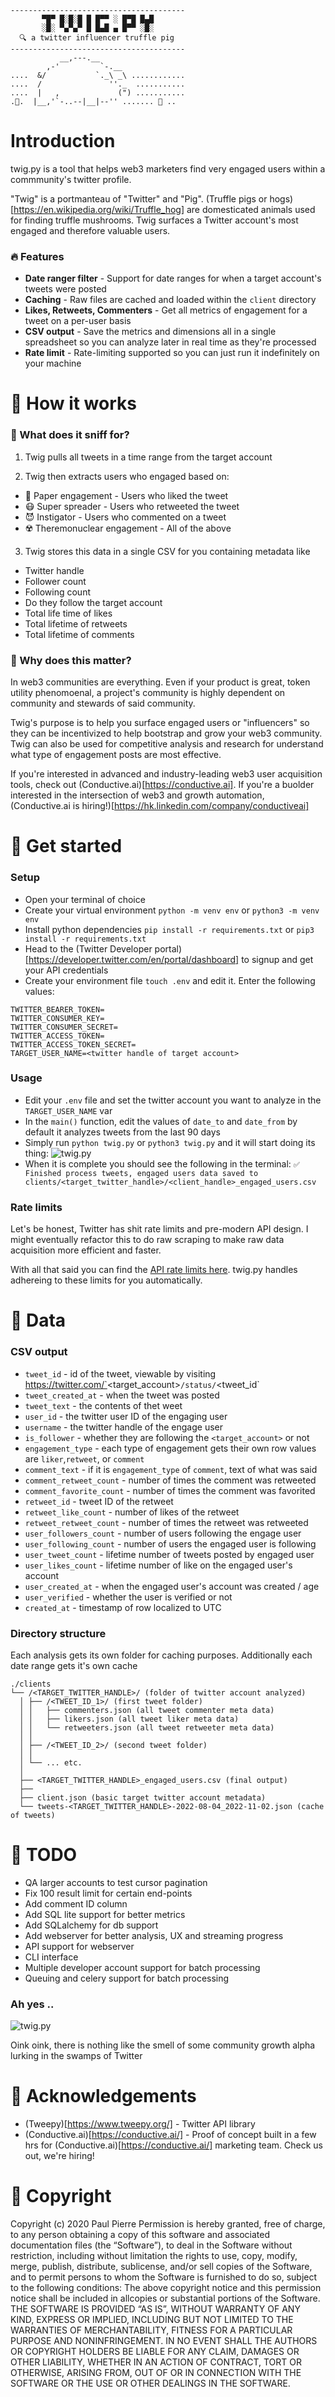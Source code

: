```
---------------------------------------
       ▀█▀ █░█░█ █ █▀▀ ░ █▀█ █▄█
       ░█░ ▀▄▀▄▀ █ █▄█ ▄ █▀▀ ░█░
  🔍 a twitter influencer truffle pig
---------------------------------------
           __,---.__   
        ,-'         `-.__ 
....  &/           `._\ _\ ............
....  /               ''._  ...........
....  |   ,             (") ...........
.💩.  |__,'`-..--|__|--'' ....... 💎 ..
```

# Introduction

twig.py is a tool that helps web3 marketers find very engaged users within a commmunity's twitter profile.

"Twig" is a portmanteau of "Twitter" and "Pig". (Truffle pigs or hogs)[https://en.wikipedia.org/wiki/Truffle_hog] are domesticated animals used for finding truffle mushrooms. Twig surfaces a Twitter account's most engaged and therefore valuable users.

### 🔥 Features
- **Date ranger filter** - Support for date ranges for when a target account's tweets were posted
- **Caching** - Raw files are cached and loaded within the `client` directory
- **Likes, Retweets, Commenters** - Get all metrics of engagement for a tweet on a per-user basis
- **CSV output** - Save the metrics and dimensions all in a single spreadsheet so you can analyze later in real time as they're processed
- **Rate limit** - Rate-limiting supported so you can just run it indefinitely on your machine


# 📝 How it works

### 🔎 What does it sniff for?

1. Twig pulls all tweets in a time range from the target account
   
2. Twig then extracts users who engaged based on:
  - 🧻 Paper engagement - Users who liked the tweet
  - 😷 Super spreader - Users who retweeted the tweet
  - 😈 Instigator - Users who commented on a tweet
  - ☢️ Theremonuclear engagement - All of the above

3. Twig stores this data in a single CSV for you containing metadata like
  - Twitter handle
  - Follower count
  - Following count
  - Do they follow the target account
  - Total life time of likes
  - Total lifetime of retweets
  - Total lifetime of comments

### 🤷 Why does this matter?
In web3 communities are everything. Even if your product is great, token utility phenomoenal, a project's community is highly dependent on community and stewards of said community.

Twig's purpose is to help you surface engaged users or "influencers" so they can be incentivized to help bootstrap and grow your web3 community. Twig can also be used for competitive analysis and research for understand what type of engagement posts are most effective.

If you're interested in advanced and industry-leading web3 user acquisition tools, check out (Conductive.ai)[https://conductive.ai]. If you're a buolder interested in the intersection of web3 and growth automation, (Conductive.ai is hiring!)[https://hk.linkedin.com/company/conductiveai]

# 📝 Get started

### Setup
- Open your terminal of choice
- Create your virtual environment `python -m venv env` or `python3 -m venv env` 
- Install python dependencies `pip install -r requirements.txt` or `pip3 install -r requirements.txt`
- Head to the (Twitter Developer portal)[https://developer.twitter.com/en/portal/dashboard] to signup and get your API credentials
- Create your environment file `touch .env` and edit it. Enter the following values:
```
TWITTER_BEARER_TOKEN=
TWITTER_CONSUMER_KEY=
TWITTER_CONSUMER_SECRET=
TWITTER_ACCESS_TOKEN=
TWITTER_ACCESS_TOKEN_SECRET=
TARGET_USER_NAME=<twitter handle of target account>
```
### Usage
- Edit your `.env` file and set the twitter account you want to analyze in the `TARGET_USER_NAME` var
- In the `main()` function, edit the values of `date_to` and `date_from` by default it analyzes tweets from the last 90 days
- Simply run `python twig.py` or `python3 twig.py` and it will start doing its thing:
![twig.py](https://https://raw.githubusercontent.com/paulpierre/twig/main/img/twig.png)
- When it is complete you should see the following in the terminal:
`✅ Finished process tweets, engaged users data saved to clients/<target_twitter_handle>/<client_handle>_engaged_users.csv`

### Rate limits
Let's be honest, Twitter has shit rate limits and pre-modern API design. I might eventually refactor this to do raw scraping to make raw data acquisition more efficient and faster.

With all that said you can find the [API rate limits here](https://developer.twitter.com/en/docs/twitter-api/rate-limits). twig.py handles adhereing to these limits for you automatically.

# 📝 Data

### CSV output
- `tweet_id` - id of the tweet, viewable by visiting https://twitter.com/`<target_account>`/status/`<tweet_id`
- `tweet_created_at` - when the tweet was posted
- `tweet_text` - the contents of thet weet
- `user_id` - the twitter user ID of the engaging user
- `username` - the twitter handle of the engage user
- `is_follower` - whether they are following the `<target_account>` or not
- `engagement_type` - each type of engagement gets their own row values are `liker`,`retweet`, or `comment`
- `comment_text` - if it is `engagement_type` of `comment`, text of what was said
- `comment_retweet_count` - number of times the comment was retweeted
- `comment_favorite_count` - number of times the comment was favorited
- `retweet_id` - tweet ID of the retweet
- `retweet_like_count` - number of likes of the retweet
- `retweet_retweet_count` - number of times the retweet was retweeted
- `user_followers_count` - number of users following the engage user
- `user_following_count` - number of users the engaged user is following
- `user_tweet_count` - lifetime number of tweets posted by engaged user
- `user_likes_count` - lifetime number of like on the engaged user's account
- `user_created_at` - when the engaged user's account was created / age
- `user_verified` - whether the user is verified or not
- `created_at` - timestamp of row localized to UTC
### Directory structure

Each analysis gets its own folder for caching purposes. Additionally each date range gets it's own cache

```
./clients
└── /<TARGET_TWITTER_HANDLE>/ (folder of twitter account analyzed)
  │ ├── /<TWEET_ID_1>/ (first tweet folder)
  │ │   ├── commenters.json (all tweet commenter meta data)
  │ │   ├── likers.json (all tweet liker meta data)
  │ │   └── retweeters.json (all tweet retweeter meta data)
  │ │
  │ ├── /<TWEET_ID_2>/ (second tweet folder)
  │ │
  │ └── ... etc.
  │
  ├── <TARGET_TWITTER_HANDLE>_engaged_users.csv (final output)
  ├──
  ├── client.json (basic target twitter account metadata)
  └── tweets-<TARGET_TWITTER_HANDLE>-2022-08-04_2022-11-02.json (cache of tweets)
```

# 📝 TODO
- QA larger accounts to test cursor pagination
- Fix 100 result limit for certain end-points
- Add comment ID column
- Add SQL lite support for better metrics
- Add SQLalchemy for db support
- Add webserver for better analysis, UX and streaming progress
- API support for webserver
- CLI interface
- Multiple developer account support for batch processing
- Queuing and celery support for batch processing

### Ah yes ..
![twig.py](https://media1.giphy.com/media/eP4zLawRGHJWt5ailn/giphy.gif?cid=ecf05e475zfqzn8erlr60p4bqv0ikof2sco7bnsbj7nwu2ut&rid=giphy.gif&ct=g)

Oink oink, there is nothing like the smell of some community growth alpha lurking in the swamps of Twitter

# 📝 Acknowledgements
- (Tweepy)[https://www.tweepy.org/] - Twitter API library
- (Conductive.ai)[https://conductive.ai/] - Proof of concept built in a few hrs for (Conductive.ai)[https://conductive.ai/] marketing team. Check us out, we're hiring!


# 📝 Copyright
Copyright (c) 2020 Paul Pierre Permission is hereby granted, free of charge, to any person obtaining a copy of this software and associated documentation files (the “Software”), to deal in the Software without restriction, including without limitation the rights to use, copy, modify, merge, publish, distribute, sublicense, and/or sell copies of the Software, and to permit persons to whom the Software is furnished to do so, subject to the following conditions: The above copyright notice and this permission notice shall be included in allcopies or substantial portions of the Software. THE SOFTWARE IS PROVIDED “AS IS”, WITHOUT WARRANTY OF ANY KIND, EXPRESS OR IMPLIED, INCLUDING BUT NOT LIMITED TO THE WARRANTIES OF MERCHANTABILITY, FITNESS FOR A PARTICULAR PURPOSE AND NONINFRINGEMENT. IN NO EVENT SHALL THE AUTHORS OR COPYRIGHT HOLDERS BE LIABLE FOR ANY CLAIM, DAMAGES OR OTHER LIABILITY, WHETHER IN AN ACTION OF CONTRACT, TORT OR OTHERWISE, ARISING FROM, OUT OF OR IN CONNECTION WITH THE SOFTWARE OR THE USE OR OTHER DEALINGS IN THE SOFTWARE.